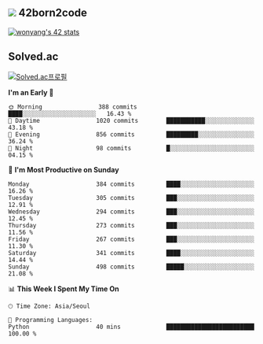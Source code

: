 
## <img src="https://img.shields.io/badge/-000000?style=flat&logo=42&logoColor=white"> 42born2code
[![wonyang's 42 stats](https://badge42.vercel.app/api/v2/cl5nhe5b6007809kydha7ht42/stats?cursusId=21&coalitionId=88)](https://profile.intra.42.fr/users/wonyang)

## Solved.ac
[![Solved.ac프로필](http://mazassumnida.wtf/api/v2/generate_badge?boj=bennyws)](https://solved.ac/bennyws)

<!--START_SECTION:waka-->
**I'm an Early 🐤** 

```text
🌞 Morning                388 commits         ████░░░░░░░░░░░░░░░░░░░░░   16.43 % 
🌆 Daytime                1020 commits        ███████████░░░░░░░░░░░░░░   43.18 % 
🌃 Evening                856 commits         █████████░░░░░░░░░░░░░░░░   36.24 % 
🌙 Night                  98 commits          █░░░░░░░░░░░░░░░░░░░░░░░░   04.15 % 
```
📅 **I'm Most Productive on Sunday** 

```text
Monday                   384 commits         ████░░░░░░░░░░░░░░░░░░░░░   16.26 % 
Tuesday                  305 commits         ███░░░░░░░░░░░░░░░░░░░░░░   12.91 % 
Wednesday                294 commits         ███░░░░░░░░░░░░░░░░░░░░░░   12.45 % 
Thursday                 273 commits         ███░░░░░░░░░░░░░░░░░░░░░░   11.56 % 
Friday                   267 commits         ███░░░░░░░░░░░░░░░░░░░░░░   11.30 % 
Saturday                 341 commits         ████░░░░░░░░░░░░░░░░░░░░░   14.44 % 
Sunday                   498 commits         █████░░░░░░░░░░░░░░░░░░░░   21.08 % 
```


📊 **This Week I Spent My Time On** 

```text
🕑︎ Time Zone: Asia/Seoul

💬 Programming Languages: 
Python                   40 mins             █████████████████████████   100.00 % 
```


<!--END_SECTION:waka-->
